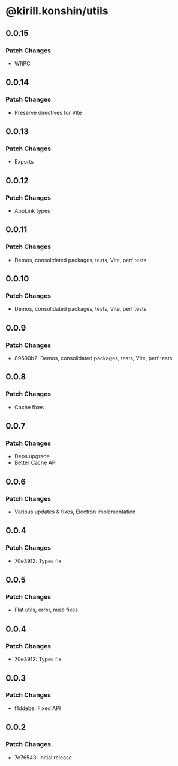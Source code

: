 # @kirill.konshin/utils

## 0.0.15

### Patch Changes

- WRPC

## 0.0.14

### Patch Changes

- Preserve directives for Vite

## 0.0.13

### Patch Changes

- Exports

## 0.0.12

### Patch Changes

- AppLink types

## 0.0.11

### Patch Changes

- Demos, consolidated packages, tests, Vite, perf tests

## 0.0.10

### Patch Changes

- Demos, consolidated packages, tests, Vite, perf tests

## 0.0.9

### Patch Changes

- 89690b2: Demos, consolidated packages, tests, Vite, perf tests

## 0.0.8

### Patch Changes

- Cache fixes

## 0.0.7

### Patch Changes

- Deps upgrade
- Better Cache API

## 0.0.6

### Patch Changes

- Various updates & fixes, Electron implementation

## 0.0.4

### Patch Changes

- 70e3912: Types fix

## 0.0.5

### Patch Changes

- Flat utils, error, misc fixes

## 0.0.4

### Patch Changes

- 70e3912: Types fix

## 0.0.3

### Patch Changes

- f1ddebe: Fixed API

## 0.0.2

### Patch Changes

- 7e76543: Initial release
